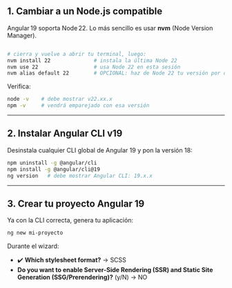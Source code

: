 ## 1. Cambiar a un Node.js compatible

Angular 19 soporta Node 22. Lo más sencillo es usar **nvm** (Node Version Manager).

```bash

# cierra y vuelve a abrir tu terminal, luego:
nvm install 22              # instala la última Node 22
nvm use 22                  # usa Node 22 en esta sesión
nvm alias default 22        # OPCIONAL: haz de Node 22 tu versión por defecto
```

Verifica:

```bash
node -v    # debe mostrar v22.xx.x
npm -v     # vendrá emparejado con esa versión
```

---

## 2. Instalar Angular CLI v19

Desinstala cualquier CLI global de Angular 19 y pon la versión 18:

```bash
npm uninstall -g @angular/cli
npm install -g @angular/cli@19
ng version   # debe mostrar Angular CLI: 19.x.x
```

---

## 3. Crear tu proyecto Angular 19

Ya con la CLI correcta, genera tu aplicación:

```bash
ng new mi-proyecto
```

Durante el wizard:
- ✔️ **Which stylesheet format?** → SCSS
- **Do you want to enable Server-Side Rendering (SSR) and Static Site Generation (SSG/Prerendering)?** (y/N) -> NO






